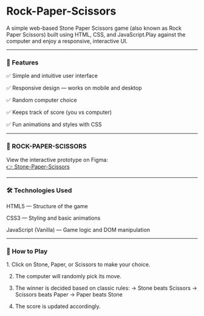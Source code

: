 <h1>Rock-Paper-Scissors</h1>

<p>A simple web-based Stone Paper Scissors game (also known as Rock Paper Scissors) built using HTML, CSS, and JavaScript.Play against the computer and enjoy a responsive, interactive UI.</p>

<hr>
<h3>🚀 Features</h3>
<p>
✅ Simple and intuitive user interface
    
✅ Responsive design — works on mobile and desktop

✅ Random computer choice

✅ Keeps track of score (you vs computer)

✅ Fun animations and styles with CSS </p>
<hr>

<h3>🔗 ROCK-PAPER-SCISSORS </h3>
<p>View the interactive prototype on Figma:<br/>
    <a href="https://manasvi-stone-paper-scissors.netlify.app/">👉 Stone-Paper-Scissors</a>
</p>
<hr>

<h3>🛠 Technologies Used</h3>
<p>
HTML5 — Structure of the game
    
CSS3 — Styling and basic animations

JavaScript (Vanilla) — Game logic and DOM manipulation </p>
<hr>

<h3>🎯 How to Play</h3>
<p>
1. Click on Stone, Paper, or Scissors to make your choice.
    
2. The computer will randomly pick its move.
   
3. The winner is decided based on classic rules:
              -> Stone beats Scissors
              -> Scissors beats Paper
              -> Paper beats Stone
   
4. The score is updated accordingly.
</p>

